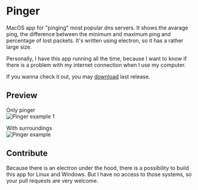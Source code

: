 # Pinger

MacOS app for "pinging" most popular dns servers. It shows the avarage ping, the difference between the minimum and maximum ping and percentage of lost packets. It's written using electron, so it has a rather large size.

Personally, I have this app running all the time, because I want to know if there is a problem with my internet connection when I use my computer.

If you wanna check it out, you may [download](https://github.com/ymatuhin/ping-ping-ping/releases/latest) last release.

## Preview

Only pinger  
![Pinger example 1](https://github.com/ymatuhin/pinger/blob/master/example.png?raw=true)

With surroundings  
![Pinger example](https://github.com/ymatuhin/pinger/blob/master/example2.png?raw=true)

## Contribute

Because there is an electron under the hood, there is a possibility to build this app for Linux and Windows. But I have no access to those systems, so your pull requests are very welcome.

